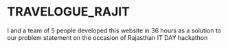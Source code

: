 # TRAVELOGUE_RAJIT
I and a team of 5 people developed this website in 36 hours as a solution to our problem statement on the occasion of Rajasthan IT DAY hackathon
